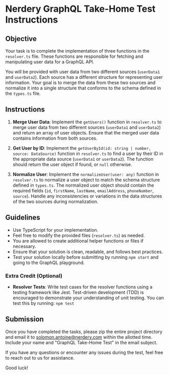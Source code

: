 # Nerdery GraphQL Take-Home Test Instructions

## Objective

Your task is to complete the implementation of three functions in the `resolver.ts` file. These functions are responsible for fetching and manipulating user data for a GraphQL API.

You will be provided with user data from two different sources (`userData1` and `userData2`). Each source has a different structure for representing user information. Your goal is to merge the data from these two sources and normalize it into a single structure that conforms to the schema defined in the `types.ts` file.

## Instructions

1. **Merge User Data**: Implement the `getUsers()` function in `resolver.ts` to merge user data from two different sources (`userData1` and `userData2`) and return an array of user objects. Ensure that the merged user data contains information from both sources.

2. **Get User by ID**: Implement the `getUserById(id: string | number, source: DataSource)` function in `resolver.ts` to find a user by their ID in the appropriate data source (`userData1` or `userData2`). The function should return the user object if found, or `null` otherwise.

3. **Normalize User**: Implement the `normalizeUser(user: any)` function in `resolver.ts` to normalize a user object to match the schema structure defined in `types.ts`. The normalized user object should contain the required fields (`id`, `firstName`, `lastName`, `emailAddress`, `phoneNumber`, `source`). Handle any inconsistencies or variations in the data structures of the two sources during normalization.

## Guidelines

- Use TypeScript for your implementation.
- Feel free to modify the provided files (`resolver.ts`) as needed.
- You are allowed to create additional helper functions or files if necessary.
- Ensure that your solution is clean, readable, and follows best practices.
- Test your solution locally before submitting by running `npm start` and going to the GraphQL playground.

### Extra Credit (Optional)

- **Resolver Tests**: Write test cases for the resolver functions using a testing framework like Jest. Test-driven 
  development (TDD) is encouraged to demonstrate your understanding of unit testing. You can test this by running: 
  `npm test`

## Submission

Once you have completed the tasks, please zip the entire project directory and email it to [solomon.antoine@nerdery.com](mailto:solomon.antoine@nerdery.com) within the allotted time. Include your name and "GraphQL Take-Home Test" in the email subject.

If you have any questions or encounter any issues during the test, feel free to reach out to us for assistance.

Good luck!
